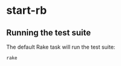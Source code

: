 # start-rb

## Running the test suite

The default Rake task will run the test suite:

```ruby
rake
```
